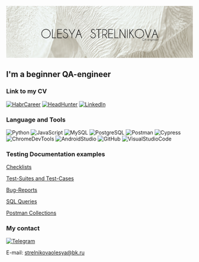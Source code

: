 ![Header](https://github.com/Scapus/Scapus/blob/main/assets/7.jpg)

 ## I'm a beginner QA-engineer
 
 ### Link to my CV
[![HabrCareer](https://img.shields.io/badge/-HabrCareer-fafafa?style=plastic&logo=Habr)](https://career.habr.com/scapus) 
[![HeadHunter](https://img.shields.io/badge/-HeadHunter-fafafa?style=plastic&logo=appveyor&logoColor=e1001c)](https://volgograd.hh.ru/applicant/resumes/view?resume=91bb7982ff0b87d9830039ed1f546951695550)
[![LinkedIn](https://img.shields.io/badge/-LinkedIn-fafafa?style=plastic&logo=LinkedIn&logoColor=0366c4)](https://www.linkedin.com/checkpoint) 

 ### Language and Tools
 ![Python](https://img.shields.io/badge/-Python-bfbcaf?style=social&logo=Python)
![JavaScript](https://img.shields.io/badge/-JavaScript-bfbcaf?style=social&logo=JavaScript&logoColor=EFD81D) 
![MySQL](https://img.shields.io/badge/-MySQL-bfbcaf?style=social&logo=mysql)
![PostgreSQL](https://img.shields.io/badge/-PostgreSQL-bfbcaf?style=social&logo=PostgreSQL)
![Postman](https://img.shields.io/badge/-Postman-bfbcaf?style=social&logo=Postman)
![Cypress](https://img.shields.io/badge/-Cypress-bfbcaf?style=social&logo=Cypress)
![ChromeDevTools](https://img.shields.io/badge/-ChromeDevTools-bfbcaf?style=social&logo=GoogleChrome)
![AndroidStudio](https://img.shields.io/badge/-Android_Studio-bfbcaf?style=social&logo=AndroidStudio&logoColor=3DDC84)
![GitHub](https://img.shields.io/badge/-GitHub-bfbcaf?style=social&logo=GitHub)
![VisualStudioCode](https://img.shields.io/badge/-VisualStudioCode-bfbcaf?style=social&logo=VisualStudioCode)

### Testing Documentation examples

[Checklists](https://github.com/Scapus/Checklists.git)

[Test-Suites and Test-Cases](https://github.com/Scapus/Test-Suites-and-Test-Cases.git)

[Bug-Reports](https://github.com/Scapus/Bug-Reports.git)

[SQL Queries](https://github.com/Scapus/SQL-Queries.git)

[Postman Collections](https://github.com/Scapus/Postman-Collections.git)

### My contact
 [![Telegram](https://img.shields.io/badge/-Telegram-fafafa?style=plastic&logo=Telegram)](https://t.me/OlesyaStrelnikova)
 
 E-mail: strelnikovaolesya@bk.ru